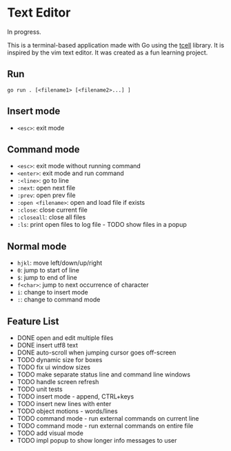 # Text Editor

In progress.

This is a terminal-based application made with Go using the
[tcell](github.com/gdamore/tcell/v2) library. It is inspired by the vim text
editor. It was created as a fun learning project.

## Run

```
go run . [<filename1> [<filename2>...] ]
```

## Insert mode
- `<esc>`: exit mode

## Command mode
- `<esc>`: exit mode without running command
- `<enter>`: exit mode and run command
- `:<line>`: go to line
- `:next`: open next file
- `:prev`: open prev file
- `:open <filename>`: open and load file if exists
- `:close`: close current file
- `:closeall`: close all files
- `:ls`: print open files to log file - TODO show files in a popup

## Normal mode
- `hjkl`: move left/down/up/right
- `0`: jump to start of line
- `$`: jump to end of line
- `f<char>`: jump to next occurrence of character
- `i`: change to insert mode
- `:`: change to command mode

## Feature List
- DONE open and edit multiple files
- DONE insert utf8 text
- DONE auto-scroll when jumping cursor goes off-screen
- TODO dynamic size for boxes
- TODO fix ui window sizes 
- TODO make separate status line and command line windows
- TODO handle screen refresh
- TODO unit tests
- TODO insert mode - append, CTRL+keys
- TODO insert new lines with enter
- TODO object motions - words/lines
- TODO command mode - run external commands on current line
- TODO command mode - run external commands on entire file
- TODO add visual mode
- TODO impl popup to show longer info messages to user

